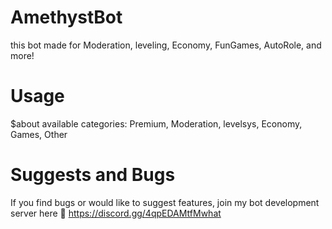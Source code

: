 # AmethystBot
this bot made for
Moderation, leveling, Economy,
FunGames, AutoRole, and more!
# Usage
$about <category>
available categories:
Premium, Moderation, levelsys, Economy,
Games, Other
# Suggests and Bugs
If you find bugs or would like to suggest features, 
join my bot development server here
🔗 https://discord.gg/4qpEDAMtfMwhat
